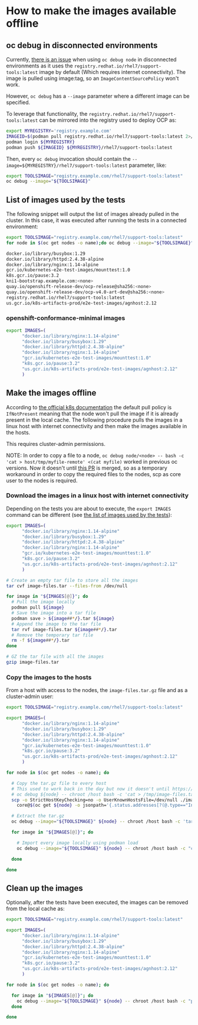 # How to make the images available offline

## oc debug in disconnected environments

Currently, [there is an issue](https://bugzilla.redhat.com/show_bug.cgi?id=1728135) when using `oc debug node` in disconnected environments as it uses the `registry.redhat.io/rhel7/support-tools:latest` image by default (Which requires internet connectivity). The image is pulled using image:tag, so an `ImageContentSourcePolicy` won't work.

However, `oc debug` has a `--image` parameter where a different image can be specified.

To leverage that functionality, the `registry.redhat.io/rhel7/support-tools:latest` can be mirrored into the registry used to deploy OCP as:

```bash
export MYREGISTRY='registry.example.com'
IMAGEID=$(podman pull registry.redhat.io/rhel7/support-tools:latest 2>/dev/null)
podman login ${MYREGISTRY}
podman push ${IMAGEID} ${MYREGISTRY}/rhel7/support-tools:latest
```

Then, every `oc debug` invocation should contain the `--image=${MYREGISTRY}/rhel7/support-tools:latest` parameter, like:

```bash
export TOOLSIMAGE="registry.example.com/rhel7/support-tools:latest"
oc debug --image="${TOOLSIMAGE}"
```

## List of images used by the tests

The following snippet will output the list of images already pulled in the cluster. In this case, it was executed after running the tests in a connected environment:

```bash
export TOOLSIMAGE="registry.example.com/rhel7/support-tools:latest"
for node in $(oc get nodes -o name);do oc debug --image="${TOOLSIMAGE}" ${node} -- chroot /host sh -c 'crictl images -o json' 2>/dev/null | jq -r .images[].repoTags[]; done | sort -u

docker.io/library/busybox:1.29
docker.io/library/httpd:2.4.38-alpine
docker.io/library/nginx:1.14-alpine
gcr.io/kubernetes-e2e-test-images/mounttest:1.0
k8s.gcr.io/pause:3.2
kni1-bootstrap.example.com:<none>
quay.io/openshift-release-dev/ocp-release@sha256:<none>
quay.io/openshift-release-dev/ocp-v4.0-art-dev@sha256:<none>
registry.redhat.io/rhel7/support-tools:latest
us.gcr.io/k8s-artifacts-prod/e2e-test-images/agnhost:2.12
```

### openshift-conformance-minimal images

```bash
export IMAGES=(
      "docker.io/library/nginx:1.14-alpine"
      "docker.io/library/busybox:1.29"
      "docker.io/library/httpd:2.4.38-alpine"
      "docker.io/library/nginx:1.14-alpine"
      "gcr.io/kubernetes-e2e-test-images/mounttest:1.0"
      "k8s.gcr.io/pause:3.2"
      "us.gcr.io/k8s-artifacts-prod/e2e-test-images/agnhost:2.12"
      )
```

## Make the images offline

According to [the official k8s documentation](https://kubernetes.io/docs/concepts/containers/images/#updating-images) the default pull policy is `IfNotPresent` meaning that the node won't pull the image if it is already present in the local cache. The following procedure pulls the images in a linux host with internet connectivity and then make the images available in the hosts.

This requires cluster-admin permissions.

NOTE: In order to copy a file to a node, `oc debug node/<node> -- bash -c 'cat > host/tmp/myfile-remote' <(cat myfile)` worked in previous oc versions. Now it doesn't until [this PR](https://github.com/openshift/oc/pull/470) is merged, so as a temporary workaround in order to copy the required files to the nodes, scp as core user to the nodes is required.

### Download the images in a linux host with internet connectivity

Depending on the tests you are about to execute, the `export IMAGES` command can be different (see [the list of images used by the tests](#List-of-images-used-by-the-tests)):

```bash
export IMAGES=(
      "docker.io/library/nginx:1.14-alpine"
      "docker.io/library/busybox:1.29"
      "docker.io/library/httpd:2.4.38-alpine"
      "docker.io/library/nginx:1.14-alpine"
      "gcr.io/kubernetes-e2e-test-images/mounttest:1.0"
      "k8s.gcr.io/pause:3.2"
      "us.gcr.io/k8s-artifacts-prod/e2e-test-images/agnhost:2.12"
      )

# Create an empty tar file to store all the images
tar cvf image-files.tar --files-from /dev/null

for image in "${IMAGES[@]}"; do
  # Pull the image locally
  podman pull ${image}
  # Save the image into a tar file
  podman save > ${image##*/}.tar ${image}
  # Append the image to the tar file
  tar rvf image-files.tar ${image##*/}.tar
  # Remove the temporary tar file
  rm -f ${image##*/}.tar
done

# GZ the tar file with all the images
gzip image-files.tar
```

### Copy the images to the hosts

From a host with access to the nodes, the `image-files.tar.gz` file and as a cluster-admin user:

```bash
export TOOLSIMAGE="registry.example.com/rhel7/support-tools:latest"

export IMAGES=(
      "docker.io/library/nginx:1.14-alpine"
      "docker.io/library/busybox:1.29"
      "docker.io/library/httpd:2.4.38-alpine"
      "docker.io/library/nginx:1.14-alpine"
      "gcr.io/kubernetes-e2e-test-images/mounttest:1.0"
      "k8s.gcr.io/pause:3.2"
      "us.gcr.io/k8s-artifacts-prod/e2e-test-images/agnhost:2.12"
      )

for node in $(oc get nodes -o name); do

  # Copy the tar.gz file to every host
  # This used to work back in the day but now it doesn't until https://github.com/openshift/oc/pull/470 is merged
  # oc debug ${node} -- chroot /host bash -c 'cat > /tmp/image-files.tar.gz' <(cat image-files.tar.gz)
  scp -o StrictHostKeyChecking=no -o UserKnownHostsFile=/dev/null ./image-files.tar.gz \
    core@$(oc get ${node} -o jsonpath='{.status.addresses[?(@.type=="InternalIP")].address}'):/tmp/

  # Extract the tar.gz
  oc debug --image="${TOOLSIMAGE}" ${node} -- chroot /host bash -c 'tar -C /tmp -xzf /tmp/image-files.tar.gz && rm -f /tmp/image-files.tar.gz'

  for image in "${IMAGES[@]}"; do

    # Import every image locally using podman load
    oc debug --image="${TOOLSIMAGE}" ${node} -- chroot /host bash -c "cat /tmp/${image##*/}.tar | podman load && rm -f /tmp/${image##*/}.tar"

  done

done
```

## Clean up the images

Optionally, after the tests have been executed, the images can be removed from the local cache as:

```bash
export TOOLSIMAGE="registry.example.com/rhel7/support-tools:latest"

export IMAGES=(
      "docker.io/library/nginx:1.14-alpine"
      "docker.io/library/busybox:1.29"
      "docker.io/library/httpd:2.4.38-alpine"
      "docker.io/library/nginx:1.14-alpine"
      "gcr.io/kubernetes-e2e-test-images/mounttest:1.0"
      "k8s.gcr.io/pause:3.2"
      "us.gcr.io/k8s-artifacts-prod/e2e-test-images/agnhost:2.12"
      )

for node in $(oc get nodes -o name); do

  for image in "${IMAGES[@]}"; do
    oc debug --image="${TOOLSIMAGE}" ${node} -- chroot /host bash -c "podman rmi ${image}"
  done

done
```

